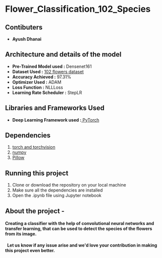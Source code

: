 # Flower_Classification_102_Species

<h2>Contibuters</h2>
<ul>
  <li><b>Ayush Dhanai</b> </li>
</ul>

<h2>Architecture and details of the model</h2>
<ul>
  <li><b>Pre-Trained Model used :</b> Densenet161</li>
  <li><b>Dataset Used :</b> <a href="http://www.robots.ox.ac.uk/~vgg/data/flowers/102/index.html">102 flowers dataset</a></li>
  <li><b>Accuracy Achieved :</b> 97.31% </li>
  <li><b>Optimizer Used :</b> ADAM</li>
  <li><b>Loss Function :</b> NLLLoss</li>
  <li><b>Learning Rate Scheduler :</b> StepLR</li>
</ul>
<h2>Libraries and Frameworks Used </h2>
<ul>
  <li><b>Deep Learning Framework used :</b><a href="https://pytorch.org/"> PyTorch</a></li>
</ul>
<h2>Dependencies </h2>
<ol>
   <li><a href="https://pytorch.org/">torch and torchvision</a></li>
   <li><a href="http://www.numpy.org/">numpy</a></li>
   <li><a href="https://pypi.org/project/Pillow/">Pillow</a></li>
</ol>
<h2>Running this project</h2>
<ol>
  <li>Clone or download the repository on your local machine</li>
  <li>Make sure all the dependencies are installed</li>
  <li>Open the .ipynb file using Jupyter notebook</li>
</ol>
<h2><b>About the project - <b></h2><h4>Creating a classifier with the help of convolutional neural networks and transfer learning, that can be used to detect the species of the flowers from its image. </h4>




<h4>&nbsp;&nbsp;Let us know if any issue arise and we'd love your contribution in making this project even better.</h4>
